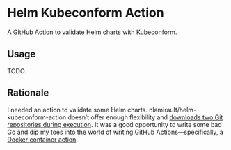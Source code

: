 # Helm Kubeconform Action

A GitHub Action to validate Helm charts with Kubeconform.

## Usage

TODO.

## Rationale

I needed an action to validate some Helm charts.
nlamirault/helm-kubeconform-action doesn’t offer enough flexibility
and [downloads two Git repositories during
execution](https://github.com/nlamirault/helm-kubeconform-action/blob/d29c4d227a42190dae7b25e668a267539d68a6ce/entrypoint.sh#L31-L51).
It was a good opportunity to write some bad Go and dip my toes into
the world of writing GitHub Actions—specifically, [a Docker container
action](https://docs.github.com/en/actions/creating-actions/creating-a-docker-container-action).
